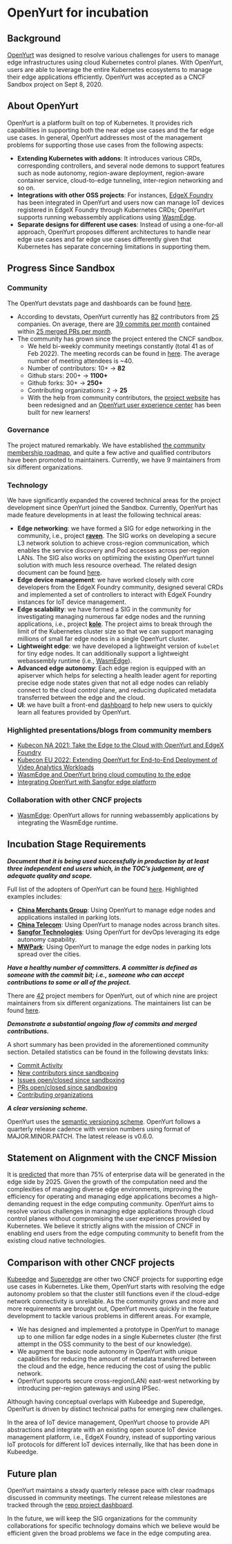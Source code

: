 # OpenYurt for incubation

## Background

[OpenYurt](https://openyurt.io/) was designed to resolve various challenges for users to manage edge infrastructures using
cloud Kubernetes control planes. With OpenYurt, users are able to leverage the entire Kubernetes ecosystems
to manage their edge applications efficiently. OpenYurt was accepted as a CNCF Sandbox project on Sept 8, 2020.

## About OpenYurt

OpenYurt is a platform built on top of Kubernetes. It provides rich capabilities in supporting both the near edge use cases and the
far edge use cases. In general, OpenYurt addresses most of the management problems for supporting those use cases from the following
aspects:
- **Extending Kubernetes with addons**: It introduces various CRDs, corresponding controllers, and several node demons to support
features such as node autonomy, region-aware deployment, region-aware container service, cloud-to-edge tunneling,
inter-region networking and so on.
- **Integrations with other OSS projects**: For instances, [EdgeX Foundry](https://github.com/edgexfoundry) has been integrated in OpenYurt and
users now can manage IoT devices registered in EdgeX Foundry through Kubernetes CRDs; OpenYurt supports running webassembly applications
using [WasmEdge](https://github.com/WasmEdge/WasmEdge).
- **Separate designs for different use cases**: Instead of using a one-for-all approach, OpenYurt proposes different architectures to
handle near edge use cases and far edge use cases differently given that Kubernetes has separate concerning limitations in supporting them.

## Progress Since Sandbox

### Community
The OpenYurt devstats page and dashboards can be found [here](https://openyurt.devstats.cncf.io/d/8/dashboards?orgId=1&refresh=15m&search=open).

- According to devstats, OpenYurt currently has [82](https://openyurt.devstats.cncf.io/d/22/prs-authors-table?orgId=1) contributors from [25](https://openyurt.devstats.cncf.io/d/5/companies-table?orgId=1)
companies. On average, there are [39 commits per month](https://openyurt.devstats.cncf.io/d/74/contributions-chart?orgId=1&var-period=m&var-metric=commits&var-repogroup_name=All&var-country_name=All&var-company_name=All&var-company=all&from=now-2y&to=now) contained within [25 merged PRs per month](https://openyurt.devstats.cncf.io/d/74/contributions-chart?orgId=1&var-period=m&var-metric=mergedprs&var-repogroup_name=All&var-country_name=All&var-company_name=All&var-company=all&from=now-2y&to=now).
- The community has grown since the project entered the CNCF sandbox.
  - We held bi-weekly community meetings constantly (total 41 as of Feb 2022). The meeting records can be found in [here](https://search.bilibili.com/video?keyword=openyurt). The average number of meeting attendees is ~40.
  - Number of contributors: 10+ -> **82**
  - Github stars: 200+ -> **1100+**
  - Github forks: 30+ -> **250+**
  - Contributing organizations: 2 -> **25**
  - With the help from community contributors, the [project website](https://openyurt.io/) has been redesigned and an [OpenYurt user experience center](http://47.242.50.237/login) has been built for new learners!

### Governance

The project matured remarkably. We have established [the community membership roadmap](https://github.com/openyurtio/community/blob/main/community-membership.md), and quite a few active and qualified contributors
have been promoted to maintainers. Currently, we have 9 maintainers from six different organizations.

### Technology

We have significantly expanded the covered technical areas for the project development since OpenYurt joined the Sandbox.
Currently, OpenYurt has made feature developments in at least the following technical areas:
- **Edge networking**: we have formed a SIG for edge networking in the community, i.e., project [**raven**](https://github.com/openyurtio/raven).
The SIG works on developing a secure L3 network solution to achieve cross-region communication, which enables the service discovery and Pod accesses
across per-region LANs. The SIG also works on optimizing the existing OpenYurt tunnel solution with much less resource overhead. The related design
document can be found [here](https://github.com/openyurtio/openyurt/blob/master/docs/proposals/20211123-enhancement-of-cluster-networking.md).
- **Edge device management**: we have worked closely with core developers from the EdgeX Foundry community, designed several CRDs and implemented
a set of controllers to interact with EdgeX Foundry instances for IoT device management.
- **Edge scalability**: we have formed a SIG in the community for investigating managing numerous far edge nodes and the running applications, i.e., project [**kole**](https://github.com/openyurtio/kole).
The project aims to break through the limit of the Kubernetes cluster size so that we can support managing
millions of small far edge nodes in a single OpenYurt cluster.
- **Lightweight edge**: we have developed a lightweight version of `kubelet` for tiny edge nodes. It can additionally support a lightweight webassembly runtime (i.e., [WasmEdge](https://github.com/WasmEdge/WasmEdge)).
- **Advanced edge autonomy**: Each edge region is equipped with an apiserver which helps for selecting a health leader agent for reporting
precise edge node states given that not all edge nodes can reliably connect to the cloud control plane, and reducing duplicated metadata transferred
between the edge and the cloud.
- **UI**: we have built a front-end [dashboard](https://github.com/openyurtio/yurt-dashboard) to help new users to quickly learn all features provided by OpenYurt.

### Highlighted presentations/blogs from community members

- [Kubecon NA 2021: Take the Edge to the Cloud with OpenYurt and EdgeX Foundry](https://www.youtube.com/watch?v=rJHXSpQIjaY)
- [Kubecon EU 2022: Extending OpenYurt for End-to-End Deployment of Video Analytics Workloads ](https://www.youtube.com/watch?v=GGtxtX4LF-E)
- [WasmEdge and OpenYurt bring cloud computing to the edge](https://www.cncf.io/blog/2022/02/07/wasmedge-and-openyurt-bring-cloud-computing-to-the-edge/)
- [Integrating OpenYurt with Sangfor edge platform](https://mp.weixin.qq.com/s/sfd7dMKW15U_vIfNtRamlQ)

### Collaboration with other CNCF projects
- [WasmEdge](github.com/WasmEdge/WasmEdge): OpenYurt allows for running webassembly applications by integrating the WasmEdge runtime.


## Incubation Stage Requirements

**_Document that it is being used successfully in production by at least three independent end users which, in the TOC’s judgement, are of adequate quality and scope._**

Full list of the adopters of OpenYurt can be found [here](https://github.com/openyurtio/openyurt/issues/300).
Highlighted examples includes:
- [**China Merchants Group**](https://www.cmhk.com/en/): Using OpenYurt to manage edge nodes and applications installed in parking lots.
- [**China Telecom**](https://www.chinatelecom-h.com/en/global/home.php): Using OpenYurt to manage nodes across branch sites.
- [**Sangfor Technologies**](https://www.sangfor.com/en): Using OpenYurt for devOps leveraging its edge autonomy capability.
- [**MWPark**](http://www.mwpark.cn/): Using OpenYurt to manage the edge nodes in parking lots spread over the cities.

**_Have a healthy number of committers. A committer is defined as someone with the commit bit; i.e., someone who can accept contributions to some or all of the project._**

There are [42](https://github.com/orgs/openyurtio/people) project members for OpenYurt, out of which nine are project maintainers from six different organizations.
The maintainers list can be found [here](https://github.com/openyurtio/openyurt/blob/master/MAINTAINERS.md).

**_Demonstrate a substantial ongoing flow of commits and merged contributions._**

A short summary has been provided in the aforementioned community section. Detailed statistics can be found in the following devstats links:
- [Commit Activity](https://openyurt.devstats.cncf.io/d/74/contributions-chart?orgId=1)
- [New contributors since sandboxing](https://openyurt.devstats.cncf.io/d/52/new-contributors-table?orgId=1&from=1568098800000&to=now)
- [Issues open/closed since sandboxing](https://openyurt.devstats.cncf.io/d/12/issues-opened-closed-by-repository-group?orgId=1&from=1599721200000&to=now)
- [PRs open/closed since sandboxing](https://openyurt.devstats.cncf.io/d/12/issues-opened-closed-by-repository-group?orgId=1&from=1599721200000&to=now)
- [Contributing organizations](https://openyurt.devstats.cncf.io/d/5/companies-table?orgId=1)


**_A clear versioning scheme._**

OpenYurt uses the [semantic versioning scheme](https://semver.org/#semantic-versioning-specification-semver).
OpenYurt follows a quarterly release cadence with version numbers using format of MAJOR.MINOR.PATCH. The latest release is v0.6.0.

## Statement on Alignment with the CNCF Mission

It is [predicted](https://www.youtube.com/watch?v=W1v2Gb6URsk) that more than 75% of enterprise data will be generated in the edge side
by 2025. Given the growth of the computation need and the complexities of managing diverse edge environments,
improving the efficiency for operating and managing edge applications
becomes a high-demanding request in the edge computing community. OpenYurt aims to resolve various challenges in managing
edge applications through cloud control planes without compromising the user experiences provided by Kubernetes. We believe it strictly
aligns with the mission of CNCF in enabling end users from the edge computing community to benefit from the existing cloud native technologies.

## Comparison with other CNCF projects

[Kubeedge](https://github.com/kubeedge/kubeedge) and [Superedge](https://github.com/superedge/superedge) are
other two CNCF projects for supporting edge use cases in Kubernetes. Like them, OpenYurt starts with
resolving the edge autonomy problem so that the cluster still functions even if the cloud-edge network connectivity
is unreliable. As the community grows and more and more requirements are brought out, OpenYurt moves quickly
in the feature development to tackle various problems in different areas. For example,
- We has designed and implemented a prototype in OpenYurt to manage up to one million
  far edge nodes in a single Kubernetes cluster (the first attempt in the OSS community to the best of our knowledge).
- We augment the basic node autonomy in OpenYurt with unique capabilities for reducing the
  amount of metadata transferred between the cloud and the edge, hence reducing the cost of using the public network.
- OpenYurt supports secure cross-region(LAN) east-west networking by introducing per-region gateways and using IPSec.

Although having conceptual overlaps with Kubeedge and Superedge, OpenYurt is driven by distinct technical
paths for emerging new challenges.

In the area of IoT device management, OpenYurt choose to provide API abstractions and integrate with an existing
open source IoT device management platform, i.e., EdgeX Foundry, instead of supporting various IoT protocols for
different IoT devices internally, like that has been done in Kubeedge.

## Future plan

OpenYurt maintains a steady quarterly release pace with clear roadmaps discussed in community meetings.
The current release milestones are tracked through the [repo project dashboard](https://github.com/openyurtio/openyurt/projects/2).

In the future, we will keep the SIG organizations for the community collaborations for specific technology domains
which we believe would be efficient given the broad problems we face in the edge computing area.
